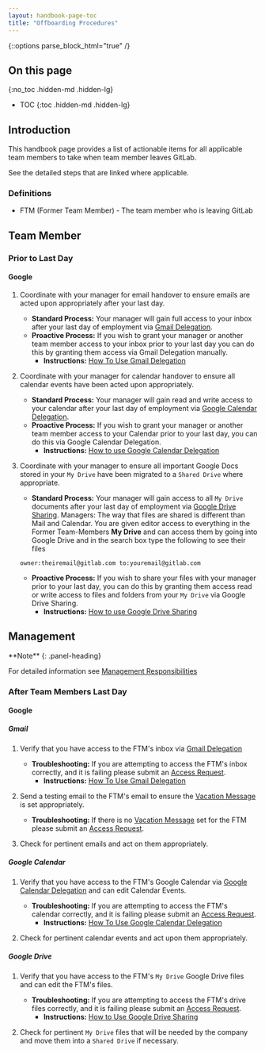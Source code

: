 ```yaml
---
layout: handbook-page-toc
title: "Offboarding Procedures"
---
```

{::options parse_block_html="true" /}

## On this page

{:no_toc .hidden-md .hidden-lg}

- TOC
{:toc .hidden-md .hidden-lg}

## Introduction

This handbook page provides a list of actionable items for all applicable team members to take when team member leaves GitLab. 

See the detailed steps that are linked where applicable.

### Definitions

- FTM (Former Team Member) - The team member who is leaving GitLab

## Team Member

### Prior to Last Day

#### Google

1. Coordinate with your manager for email handover to ensure emails are acted upon appropriately after your last day.

    - **Standard Process:** Your manager will gain full access to your inbox after your last day of employment via [Gmail Delegation](https://support.google.com/mail/answer/138350?hl=en).
    - **Proactive Process:** If you wish to grant your manager or another team member access to your inbox prior to your last day you can do this by granting them access via Gmail Delegation manually.
        - **Instructions:** [How To Use Gmail Delegation](/handbook/business-technology/end-user-services/how-to-articles/google-workspace/gmail-delegation/)

1. Coordinate with your manager for calendar handover to ensure all calendar events have been acted upon appropriately.

    - **Standard Process:** Your manager will gain read and write access to your calendar after your last day of employment via [Google Calendar Delegation](https://support.google.com/calendar/answer/37082).
    - **Proactive Process:** If you wish to grant your manager or another team member access to your Calendar prior to your last day, you can do this via Google Calendar Delegation.
        - **Instructions:** [How to use Google Calendar Delegation](/handbook/business-technology/end-user-services/how-to-articles/google-workspace/google-calendar-delegation#how-to-add-a-google-calendar-delegate)

1. Coordinate with your manager to ensure all important Google Docs stored in your `My Drive` have been migrated to a `Shared Drive` where appropriate.

    - **Standard Process:** Your manager will gain access to all `My Drive` documents after your last day of employment via [Google Drive Sharing](https://support.google.com/drive/answer/2494822?hl=en&ref_topic=7000947). Managers: The way that files are shared is different than Mail and Calendar. You are given editor access to everything in the Former Team-Members **My Drive** and can access them by going into Google Drive and in the search box type the following to see their files

    ```owner:theiremail@gitlab.com to:youremail@gitlab.com```

    - **Proactive Process:** If you wish to share your files with your manager prior to your last day, you can do this by granting them access read or write access to files and folders from your `My Drive` via Google Drive Sharing.
        - **Instructions:** [How to use Google Drive Sharing](/handbook/business-technology/end-user-services/how-to-articles/google-workspace/google-drive-sharing#how-to-share-google-drive-files)

## Management

<div class="panel panel-info">
**Note**
{: .panel-heading}
<div class="panel-body">

For detailed information see [Management Responsibilities](/handbook/business-technology/end-user-services/offboarding/management-responsibilities/)

</div>
</div>

### After Team Members Last Day

#### Google

##### Gmail

1. Verify that you have access to the FTM's inbox via [Gmail Delegation](https://support.google.com/mail/answer/138350?hl=en)

    - **Troubleshooting:** If you are attempting to access the FTM's inbox correctly, and it is failing please submit an [Access Request](https://gitlab.com/gitlab-com/team-member-epics/access-requests/-/issues/new?issuable_template=Individual_Bulk_Access_Request).
        - **Instructions:** [How To Use Gmail Delegation](/handbook/business-technology/end-user-services/how-to-articles/google-workspace/gmail-delegation/)

1. Send a testing email to the FTM's email to ensure the [Vacation Message](https://support.google.com/mail/answer/25922?hl=en&co=GENIE.Platform%3DDesktop) is set appropriately.

    - **Troubleshooting:** If there is no [Vacation Message](https://support.google.com/mail/answer/25922?hl=en&co=GENIE.Platform%3DDesktop) set for the FTM please submit an [Access Request](https://gitlab.com/gitlab-com/team-member-epics/access-requests/-/issues/new?issuable_template=Individual_Bulk_Access_Request).

1. Check for pertinent emails and act on them appropriately.

##### Google Calendar

1. Verify that you have access to the FTM's Google Calendar via [Google Calendar Delegation](https://support.google.com/calendar/answer/37082) and can edit Calendar Events.

    - **Troubleshooting:** If you are attempting to access the FTM's calendar correctly, and it is failing please submit an [Access Request](https://gitlab.com/gitlab-com/team-member-epics/access-requests/-/issues/new?issuable_template=Individual_Bulk_Access_Request).
        - **Instructions:** [How To Use Google Calendar Delegation](/handbook/business-technology/end-user-services/how-to-articles/google-workspace/google-calendar-delegation#how-to-access-google-calendar-delegation)

1. Check for pertinent calendar events and act upon them appropriately.

##### Google Drive

1. Verify that you have access to the FTM's `My Drive` Google Drive files and can edit the FTM's files.
      - **Troubleshooting:** If you are attempting to access the FTM's drive files correctly, and it is failing please submit an [Access Request](https://gitlab.com/gitlab-com/team-member-epics/access-requests/-/issues/new?issuable_template=Individual_Bulk_Access_Request).
          - **Instructions:** [How to Use Google Drive Sharing](/handbook/business-technology/end-user-services/how-to-articles/google-workspace/google-drive-sharing)

1. Check for pertinent `My Drive` files that will be needed by the company and move them into a `Shared Drive` if necessary.
 
